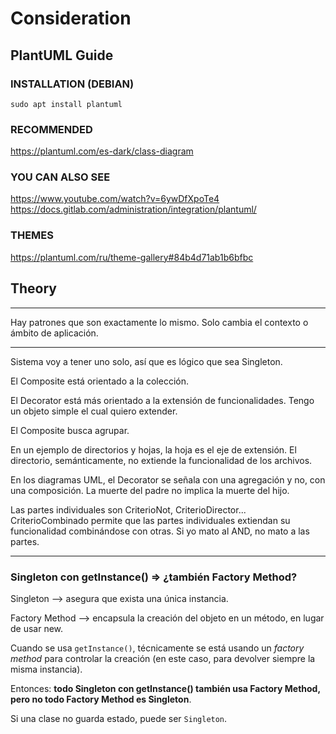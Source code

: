 ﻿# Consideration

## PlantUML Guide

### INSTALLATION (DEBIAN)

`sudo apt install plantuml`

### RECOMMENDED

<https://plantuml.com/es-dark/class-diagram>

### YOU CAN ALSO SEE

<https://www.youtube.com/watch?v=6ywDfXpoTe4>
<https://docs.gitlab.com/administration/integration/plantuml/>

### THEMES

<https://plantuml.com/ru/theme-gallery#84b4d71ab1b6bfbc>

## Theory

---

Hay patrones que son exactamente lo mismo. Solo cambia el contexto o ámbito de aplicación.

---

Sistema voy a tener uno solo, así que es lógico que sea Singleton.

El Composite está orientado a la colección.

El Decorator está más orientado a la extensión de funcionalidades. Tengo un objeto simple el cual quiero extender.

El Composite busca agrupar.

En un ejemplo de directorios y hojas, la hoja es el eje de extensión. El directorio, semánticamente, no extiende la funcionalidad de los archivos.

En los diagramas UML, el Decorator se señala con una agregación y no, con una composición. La muerte del padre no implica la muerte del hijo.

Las partes individuales son CriterioNot, CriterioDirector... CriterioCombinado permite que las partes individuales extiendan su funcionalidad combinándose con otras. Si yo mato al AND, no mato a las partes.

---

### Singleton con getInstance() ⇒ ¿también Factory Method?

Singleton --> asegura que exista una única instancia.

Factory Method --> encapsula la creación del objeto en un método, en lugar de usar new.

Cuando se usa `getInstance()`, técnicamente se está usando un _factory method_ para controlar la creación (en este caso, para devolver siempre la misma instancia).

Entonces: **todo Singleton con getInstance() también usa Factory Method, pero no todo Factory Method es Singleton**.

Si una clase no guarda estado, puede ser `Singleton`.
